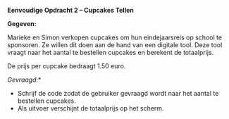 **Eenvoudige Opdracht 2 – Cupcakes Tellen**

**Gegeven:**

Marieke en Simon verkopen cupcakes om hun eindejaarsreis op school te sponsoren. Ze willen dit doen aan de hand van een digitale tool. Deze tool vraagt naar het aantal te bestellen cupcakes en berekent de totaalprijs. 

De prijs per cupcake bedraagt 1.50 euro. 

*Gevraagd:**

* Schrijf de code zodat de gebruiker gevraagd wordt naar het aantal te bestellen cupcakes. 
* Als uitvoer verschijnt de totaalprijs op het scherm. 
